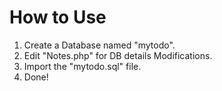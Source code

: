# How to Use

1. Create a Database named "mytodo".
2. Edit "Notes.php" for DB details Modifications.
3. Import the "mytodo.sql" file.
4. Done!
